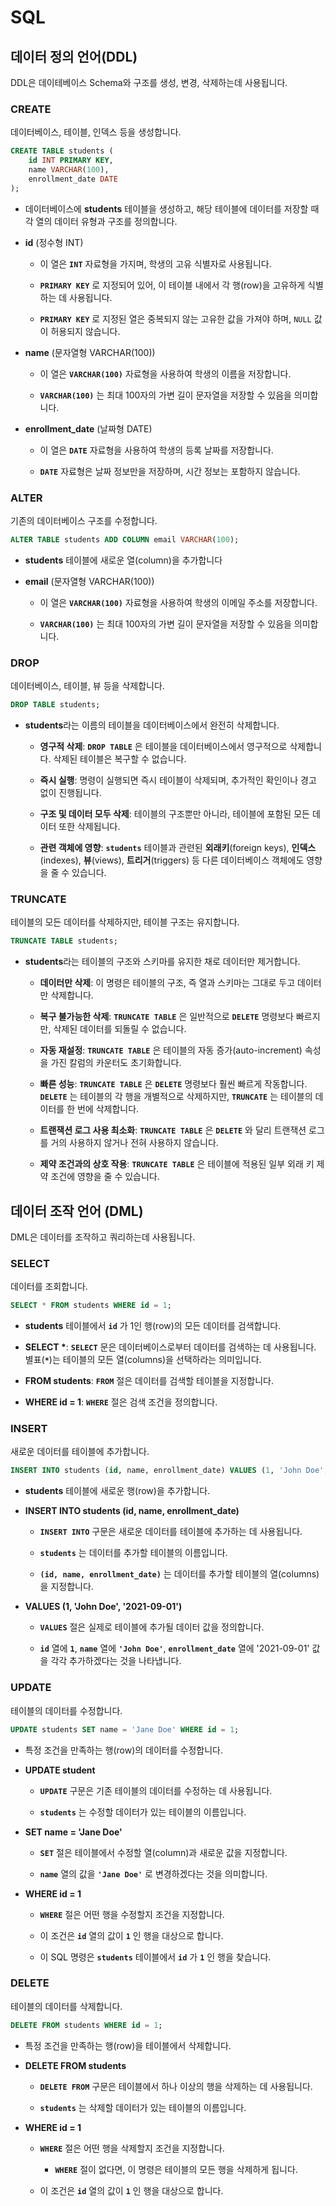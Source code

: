 # SQL

## 데이터 정의 언어(DDL)
DDL은 데이테베이스 Schema와 구조를 생성, 변경, 삭제하는데 사용됩니다.

### CREATE
데이터베이스, 테이블, 인덱스 등을 생성합니다.

```sql
CREATE TABLE students (
    id INT PRIMARY KEY,
    name VARCHAR(100),
    enrollment_date DATE
);
```

- 데이터베이스에 **students** 테이블을 생성하고, 해당 테이블에 데이터를 저장할 때 각 열의 데이터 유형과 구조를 정의합니다.
    
- **id** (정수형 INT)

    - 이 열은 **`INT`** 자료형을 가지며, 학생의 고유 식별자로 사용됩니다.

    - **`PRIMARY KEY`** 로 지정되어 있어, 이 테이블 내에서 각 행(row)을 고유하게 식별하는 데 사용됩니다.

    - **`PRIMARY KEY`** 로 지정된 열은 중복되지 않는 고유한 값을 가져야 하며, `NULL` 값이 허용되지 않습니다.
    
- **name** (문자열형 VARCHAR(100))

    - 이 열은 **`VARCHAR(100)`** 자료형을 사용하여 학생의 이름을 저장합니다.

    - **`VARCHAR(100)`** 는 최대 100자의 가변 길이 문자열을 저장할 수 있음을 의미합니다.
    
- **enrollment_date** (날짜형 DATE)

    - 이 열은 **`DATE`** 자료형을 사용하여 학생의 등록 날짜를 저장합니다.

    - **`DATE`** 자료형은 날짜 정보만을 저장하며, 시간 정보는 포함하지 않습니다.
    

### ALTER
기존의 데이터베이스 구조를 수정합니다.

```sql
ALTER TABLE students ADD COLUMN email VARCHAR(100);
```

- **students** 테이블에 새로운 열(column)을 추가합니다

- **email** (문자열형 VARCHAR(100))
    - 이 열은 **`VARCHAR(100)`** 자료형을 사용하여 학생의 이메일 주소를 저장합니다.

    - **`VARCHAR(100)`** 는 최대 100자의 가변 길이 문자열을 저장할 수 있음을 의미합니다.

### DROP
데이터베이스, 테이블, 뷰 등을 삭제합니다.

```sql
DROP TABLE students;
```

- **students**라는 이름의 테이블을 데이터베이스에서 완전히 삭제합니다.

    - **영구적 삭제**: **`DROP TABLE`** 은 테이블을 데이터베이스에서 영구적으로 삭제합니다. 삭제된 테이블은 복구할 수 없습니다.

    - **즉시 실행**: 명령이 실행되면 즉시 테이블이 삭제되며, 추가적인 확인이나 경고 없이 진행됩니다.

    - **구조 및 데이터 모두 삭제**: 테이블의 구조뿐만 아니라, 테이블에 포함된 모든 데이터 또한 삭제됩니다.

    - **관련 객체에 영향**: **`students`** 테이블과 관련된 **외래키**(foreign keys), **인덱스**(indexes), **뷰**(views), **트리거**(triggers) 등 다른 데이터베이스 객체에도 영향을 줄 수 있습니다.

### TRUNCATE
테이블의 모든 데이터를 삭제하지만, 테이블 구조는 유지합니다.
    
```sql
TRUNCATE TABLE students;
```

- **students**라는 테이블의 구조와 스키마를 유지한 채로 데이터만 제거합니다.

    - **데이터만 삭제**: 이 명령은 테이블의 구조, 즉 열과 스키마는 그대로 두고 데이터만 삭제합니다.

    - **복구 불가능한 삭제**: **`TRUNCATE TABLE`** 은 일반적으로 **`DELETE`** 명령보다 빠르지만, 삭제된 데이터를 되돌릴 수 없습니다.

    - **자동 재설정**: **`TRUNCATE TABLE`** 은 테이블의 자동 증가(auto-increment) 속성을 가진 칼럼의 카운터도 초기화합니다.

    - **빠른 성능**: **`TRUNCATE TABLE`** 은 **`DELETE`** 명령보다 훨씬 빠르게 작동합니다. **`DELETE`** 는 테이블의 각 행을 개별적으로 삭제하지만, **`TRUNCATE`** 는 테이블의 데이터를 한 번에 삭제합니다.

    - **트랜잭션 로그 사용 최소화**: **`TRUNCATE TABLE`** 은 **`DELETE`** 와 달리 트랜잭션 로그를 거의 사용하지 않거나 전혀 사용하지 않습니다.

    - **제약 조건과의 상호 작용**: **`TRUNCATE TABLE`** 은 테이블에 적용된 일부 외래 키 제약 조건에 영향을 줄 수 있습니다.

## 데이터 조작 언어 (DML)
DML은 데이터를 조작하고 쿼리하는데 사용됩니다.

### SELECT
데이터를 조회합니다.
    
```sql
SELECT * FROM students WHERE id = 1;
```

- **students** 테이블에서 **`id`** 가 1인 행(row)의 모든 데이터를 검색합니다.

- **SELECT \***: **`SELECT`**  문은 데이터베이스로부터 데이터를 검색하는 데 사용됩니다. 별표(**`*`**)는 테이블의 모든 열(columns)을 선택하라는 의미입니다.

- **FROM students**: **`FROM`** 절은 데이터를 검색할 테이블을 지정합니다.

- **WHERE id = 1**: **`WHERE`** 절은 검색 조건을 정의합니다.

### INSERT
새로운 데이터를 테이블에 추가합니다.
    
```sql
INSERT INTO students (id, name, enrollment_date) VALUES (1, 'John Doe', '2021-09-01');
```

- **students** 테이블에 새로운 행(row)을 추가합니다.

- **INSERT INTO students (id, name, enrollment_date)**

    - **`INSERT INTO`** 구문은 새로운 데이터를 테이블에 추가하는 데 사용됩니다.

    - **`students`** 는 데이터를 추가할 테이블의 이름입니다.

    - **`(id, name, enrollment_date)`** 는 데이터를 추가할 테이블의 열(columns)을 지정합니다.
    
- **VALUES (1, 'John Doe', '2021-09-01')**

    - **`VALUES`** 절은 실제로 테이블에 추가될 데이터 값을 정의합니다.

    - **`id`** 열에 **`1`**, **`name`** 열에 **`'John Doe'`**, **`enrollment_date`** 열에 '2021-09-01' 값을 각각 추가하겠다는 것을 나타냅니다.

### UPDATE
테이블의 데이터를 수정합니다.
    
```sql
UPDATE students SET name = 'Jane Doe' WHERE id = 1;
```

-  특정 조건을 만족하는 행(row)의 데이터를 수정합니다.

- **UPDATE student**

    - **`UPDATE`** 구문은 기존 테이블의 데이터를 수정하는 데 사용됩니다.

    - **`students`** 는 수정할 데이터가 있는 테이블의 이름입니다.

- **SET name = 'Jane Doe'**

    - **`SET`** 절은 테이블에서 수정할 열(column)과 새로운 값을 지정합니다.
    
    - **`name`** 열의 값을 **`'Jane Doe'`** 로 변경하겠다는 것을 의미합니다.

- **WHERE id = 1**

    - **`WHERE`** 절은 어떤 행을 수정할지 조건을 지정합니다.
    
    - 이 조건은 **`id`** 열의 값이 **`1`** 인 행을 대상으로 합니다.

    - 이 SQL 명령은 **`students`** 테이블에서 **`id`** 가 **`1`** 인 행을 찾습니다.
    
### DELETE
테이블의 데이터를 삭제합니다.
    
```sql
DELETE FROM students WHERE id = 1;
```

- 특정 조건을 만족하는 행(row)을 테이블에서 삭제합니다.

- **DELETE FROM students**

    - **`DELETE FROM`** 구문은 테이블에서 하나 이상의 행을 삭제하는 데 사용됩니다.

    - **`students`** 는 삭제할 데이터가 있는 테이블의 이름입니다.

- **WHERE id = 1**

    - **`WHERE`** 절은 어떤 행을 삭제할지 조건을 지정합니다.

        - **`WHERE`** 절이 없다면, 이 명령은 테이블의 모든 행을 삭제하게 됩니다.

    - 이 조건은 **`id`** 열의 값이 **`1`** 인 행을 대상으로 합니다.